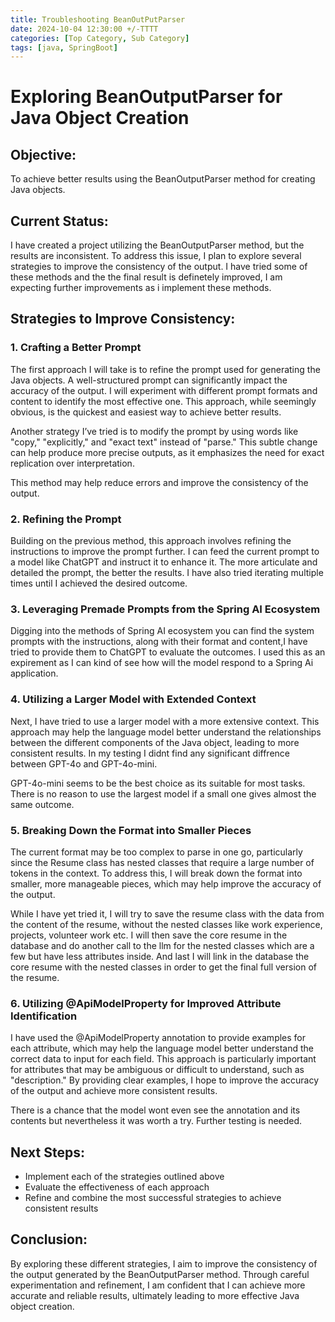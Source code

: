 ```yaml
---
title: Troubleshooting BeanOutPutParser
date: 2024-10-04 12:30:00 +/-TTTT
categories: [Top Category, Sub Category]
tags: [java, SpringBoot]
---
```



# Exploring BeanOutputParser for Java Object Creation

## Objective:
To achieve better results using the BeanOutputParser method for creating Java objects.

## Current Status:
I have created a project utilizing the BeanOutputParser method, but the results are inconsistent. To address this issue, I plan to explore several strategies to improve the consistency of the output. I have tried some of these methods and the 
the final result is definetely improved, I am expecting further improvements as i implement these methods.

## Strategies to Improve Consistency:

### 1. Crafting a Better Prompt

The first approach I will take is to refine the prompt used for generating the Java objects. A well-structured prompt can significantly impact the accuracy of the output. I will experiment with different prompt formats and content to identify the most effective one. This approach, while seemingly obvious, is the quickest and easiest way to achieve better results.

Another strategy I’ve tried is to modify the prompt by using words like "copy," "explicitly," and "exact text" instead of "parse." This subtle change can help produce more precise outputs, as it emphasizes the need for exact replication over interpretation.

This method may help reduce errors and improve the consistency of the output.


### 2. Refining the Prompt

Building on the previous method, this approach involves refining the instructions to improve the prompt further. I can feed the current prompt to a model like ChatGPT and instruct it to enhance it. The more articulate and detailed the prompt, the better the results. I have also tried iterating multiple times until I achieved the desired outcome.


### 3. Leveraging Premade Prompts from the Spring AI Ecosystem

Digging into the methods of Spring AI ecosystem you can find the system prompts with the instructions, along with their format and content,I have tried to provide them to ChatGPT to evaluate the outcomes. I used this as an expirement as I can kind of see how will the model respond to a Spring Ai application. 

### 4. Utilizing a Larger Model with Extended Context

Next, I have tried to use a larger model with a more extensive context. This approach may help the language model better understand the relationships between the different components of the Java object, leading to more consistent results. In my testing I didnt find any significant diffrence between GPT-4o and GPT-4o-mini.

GPT-4o-mini seems to be the best choice as its suitable for most tasks. There is no reason to use the largest model if a small one gives almost the same outcome.


### 5. Breaking Down the Format into Smaller Pieces

The current format may be too complex to parse in one go, particularly since the Resume class has nested classes that require a large number of tokens in the context. To address this, I will break down the format into smaller, more manageable pieces, which may help improve the accuracy of the output.

While I have yet tried it, I will try to save the resume class with the data from the content of the resume, without the nested classes like work experience, projects, volunteer work etc. 
I will then save the core resume in the database and do another call to the llm for the nested classes which are a few but have less attributes inside.
And last I will link in the database the core resume with the nested classes in order to get the final full version of the resume. 


### 6. Utilizing @ApiModelProperty for Improved Attribute Identification

I have used the @ApiModelProperty annotation to provide examples for each attribute, which may help the language model better understand the correct data to input for each field. This approach is particularly important for attributes that may be ambiguous or difficult to understand, such as "description." By providing clear examples, I hope to improve the accuracy of the output and achieve more consistent results.

There is a chance that the model wont even see the annotation and its contents but nevertheless it was worth a try.
Further testing is needed.

## Next Steps:

* Implement each of the strategies outlined above
* Evaluate the effectiveness of each approach
* Refine and combine the most successful strategies to achieve consistent results

## Conclusion:
By exploring these different strategies, I aim to improve the consistency of the output generated by the BeanOutputParser method. Through careful experimentation and refinement, I am confident that I can achieve more accurate and reliable results, ultimately leading to more effective Java object creation.
